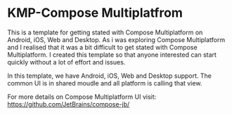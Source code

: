 # KMP-Compose Multiplatfrom

This is a template for getting stated with Compose Multiplatform on Android, iOS, Web and Desktop.
As i was exploring Compose Multiplatform and I realised that it was a bit difficult to get stated with Compose
Multiplatform.
I created this template so that anyone interested can start quickly without a lot of effort and issues.

In this template, we have Android, iOS, Web and Desktop support. The common UI is in shared moudle and all platform is
calling that view.

For more details on Compose Multiplatform UI visit: https://github.com/JetBrains/compose-jb/
